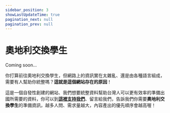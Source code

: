 ```yaml
---
sidebar_position: 3
showLastUpdateTime: true
pagination_next: null
pagination_prev: null
---
```


# 奧地利交換學生

Coming soon...

你打算前往奧地利交換學生，但網路上的資訊實在太雜亂、還是由各種語言組成，需要有人幫助你統整嗎？**這就是這個網站存在的原因**！

這是一個自發性創建的網站、我們想要統整資料幫助台灣人可以更有效率的準備出國所需要的資料，你可以到[**這裡支持我們**](https://ko-fi.com/exittaiwan)、留言給我們，告訴我們你需要**奧地利交換學生**的準備資訊，越多人問、需求量越大，內容產出的優先順序會越高喔！

<!-- 同時你可以[**透過 Email 訂閱免費電子報**](https://newsletter.xdavidchen.com/zh-tw)，來獲得最新的更新消息。-->